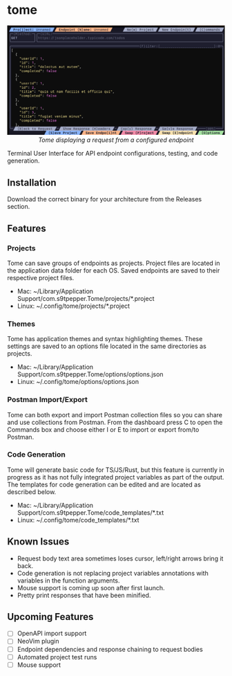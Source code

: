 # tome

<p align="center">
<img
  alt="Tome displaying a request from a configured endpoint"
  src="assets/tome.png"
  title="Tome displaying a request from a configured endpoint"
>
<br>
<em>Tome displaying a request from a configured endpoint</em>
</p>

Terminal User Interface for API endpoint configurations, testing, and code generation.

## Installation
Download the correct binary for your architecture from the Releases section.

## Features

### Projects
Tome can save groups of endpoints as projects. Project files are located in the application data folder for each OS. Saved endpoints are saved to their respective project files.

- Mac: ~/Library/Application Support/com.s9tpepper.Tome/projects/*.project
- Linux: ~/.config/tome/projects/*.project

### Themes
Tome has application themes and syntax highlighting themes. These settings are saved to an options file located in the same directories as projects.

- Mac: ~/Library/Application Support/com.s9tpepper.Tome/options/options.json
- Linux: ~/.config/tome/options/options.json

### Postman Import/Export
Tome can both export and import Postman collection files so you can share and use collections from Postman. From the dashboard press C to open the Commands box and choose either I or E to import or export from/to Postman.

### Code Generation
Tome will generate basic code for TS/JS/Rust, but this feature is currently in progress as it has not fully integrated project variables as part of the output. The templates for code generation can be edited and are located as described below.

- Mac: ~/Library/Application Support/com.s9tpepper.Tome/code_templates/*.txt
- Linux: ~/.config/tome/code_templates/*.txt

## Known Issues
- Request body text area sometimes loses cursor, left/right arrows bring it back.
- Code generation is not replacing project variables annotations with variables in the function arguments.
- Mouse support is coming up soon after first launch.
- Pretty print responses that have been minified.

## Upcoming Features
- [ ] OpenAPI import support
- [ ] NeoVim plugin
- [ ] Endpoint dependencies and response chaining to request bodies
- [ ] Automated project test runs
- [ ] Mouse support
